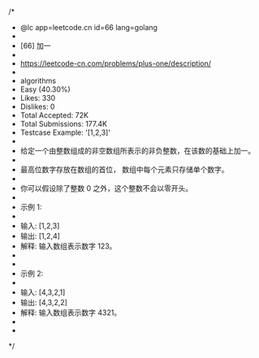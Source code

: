 /*
 * @lc app=leetcode.cn id=66 lang=golang
 *
 * [66] 加一
 *
 * https://leetcode-cn.com/problems/plus-one/description/
 *
 * algorithms
 * Easy (40.30%)
 * Likes:    330
 * Dislikes: 0
 * Total Accepted:    72K
 * Total Submissions: 177.4K
 * Testcase Example:  '[1,2,3]'
 *
 * 给定一个由整数组成的非空数组所表示的非负整数，在该数的基础上加一。
 *
 * 最高位数字存放在数组的首位， 数组中每个元素只存储单个数字。
 *
 * 你可以假设除了整数 0 之外，这个整数不会以零开头。
 *
 * 示例 1:
 *
 * 输入: [1,2,3]
 * 输出: [1,2,4]
 * 解释: 输入数组表示数字 123。
 *
 *
 * 示例 2:
 *
 * 输入: [4,3,2,1]
 * 输出: [4,3,2,2]
 * 解释: 输入数组表示数字 4321。
 *
 *
 */